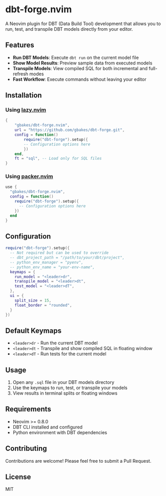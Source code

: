 # dbt-forge.nvim

A Neovim plugin for DBT (Data Build Tool) development that allows you to run, test, and transpile DBT models directly from your editor.

## Features

- **Run DBT Models**: Execute `dbt run` on the current model file
- **Show Model Results**: Preview sample data from executed models
- **Transpile Models**: View compiled SQL for both incremental and full-refresh modes
- **Fast Workflow**: Execute commands without leaving your editor

## Installation

### Using [lazy.nvim](https://github.com/folke/lazy.nvim)

```lua
{
    "gbakes/dbt-forge.nvim",
    url = "https://github.com/gbakes/dbt-forge.git",
    config = function()
        require("dbt-forge").setup({
        -- Configuration options here
        })
    end,
    ft = "sql", -- Load only for SQL files
}
```

### Using [packer.nvim](https://github.com/wbthomason/packer.nvim)

```lua
use {
  "gbakes/dbt-forge.nvim",
  config = function()
    require("dbt-forge").setup({
      -- Configuration options here
    })
  end
}
```

## Configuration

```lua
require("dbt-forge").setup({
  -- Not required but can be used to override
  -- dbt_project_path = "/path/to/your/dbt/project",
  -- python_env_manager = "pyenv",
  -- python_env_name = "your-env-name",
  keymaps = {
    run_model = "<leader>dr",
    transpile_model = "<leader>dt",
    test_model = "<leader>dT",
  },
  ui = {
    split_size = 15,
    float_border = "rounded",
  }
})
```

## Default Keymaps

- `<leader>dr` - Run the current DBT model
- `<leader>dt` - Transpile and show compiled SQL in floating window
- `<leader>dT` - Run tests for the current model

## Usage

1. Open any `.sql` file in your DBT models directory
2. Use the keymaps to run, test, or transpile your models
3. View results in terminal splits or floating windows

## Requirements

- Neovim >= 0.8.0
- DBT CLI installed and configured
- Python environment with DBT dependencies

## Contributing

Contributions are welcome! Please feel free to submit a Pull Request.

## License

MIT
